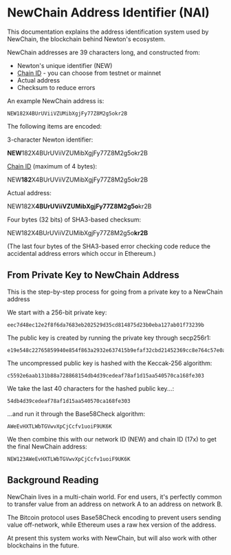# NewChain Address Identifier (NAI)

This documentation explains the address identification system used by NewChain, the blockchain behind Newton's ecosystem.

NewChain addresses are 39 characters long, and constructed from:

* Newton's unique identifier (NEW)
* [Chain ID](chain_id.md) - you can choose from testnet or mainnet
* Actual address
* Checksum to reduce errors 

An example NewChain address is:

```
NEW182X4BUrUViiVZUMibXgjFy77Z8M2g5okr2B
```

The following items are encoded:

3-character Newton identifier:

<b>NEW</b>182X4BUrUViiVZUMibXgjFy77Z8M2g5okr2B

[Chain ID](chain_id.md) (maximum of 4 bytes):

NEW<b>182</b>X4BUrUViiVZUMibXgjFy77Z8M2g5okr2B

Actual address: 

NEW182X<b>4BUrUViiVZUMibXgjFy77Z8M2g5o</b>kr2B

Four bytes (32 bits) of SHA3-based checksum: 

NEW182X4BUrUViiVZUMibXgjFy77Z8M2g5o<b>kr2B</b>

(The last four bytes of the SHA3-based error checking code reduce the accidental address errors which occur in Ethereum.)

## From Private Key to NewChain Address

This is the step-by-step process for going from a private key to a NewChain address

We start with a 256-bit private key:

```
eec7d48ec12e2f8f6da7683eb202529d35cd814875d23b0eba127ab01f73239b
```

The public key is created by running the private key through secp256r1:

```
e19e548c22765859940e854f863a2932e637415b9efaf32cbd21452369cc8e764c57e0a89a0b0c64c6cebd70385c03d8f570b6baf8dcd75502404719aee84461
```

The uncompressed public key is hashed with the Keccak-256 algorithm:

```
c5592e6aab131b88a728868154db4d39cedeaf78af1d15aa540570ca168fe303
```

We take the last 40 characters for the hashed public key...:

```
54db4d39cedeaf78af1d15aa540570ca168fe303
```

...and run it through the Base58Check algorithm:

```
AWeEvHXTLWbTGVwvXpCjCcfv1uoiF9UK6K
```

We then combine this with our network ID (NEW) and chain ID (17x) to get the final NewChain address:

```
NEW123AWeEvHXTLWbTGVwvXpCjCcfv1uoiF9UK6K
```

## Background Reading

NewChain lives in a multi-chain world. For end users, it's perfectly common to transfer value from an address on network A to an address on network B.

The Bitcoin protocol uses Base58Check encoding to prevent users sending value off-network, while Ethereum uses a raw hex version of the address. 

At present this system works with NewChain, but will also work with other blockchains in the future.
